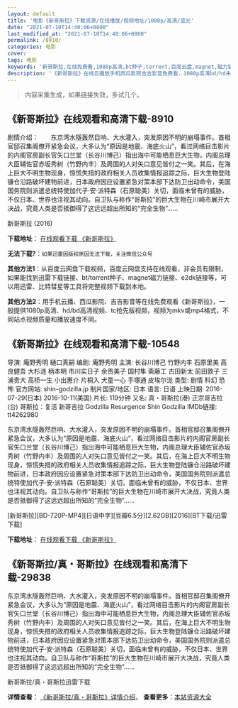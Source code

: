 ```yaml
---
layout: default
title: '电影《新哥斯拉》下载资源/在线播放/视频地址/1080p/高清/蓝光'
date: "2021-07-10T14:40:06+0800"
last_modified_at: "2021-07-10T14:40:06+0800"
permalink: /8910/
categories: 电影
cover:
tags: 电影
keywords: '新哥斯拉,在线免费看,1080p高清,bt种子,torrent,百度云盘,magnet,磁力链,迅雷下载资源'
description: '《新哥斯拉》在线云播放手机西瓜影院吉吉影音免费看，1080p高清bd/hd未删减完整版和tc抢先枪版，mkv/mp4格式，附带bt/torrent种子、magnet/磁力链、百度云盘、网盘资源迅雷下载链接'
---
```


>内容采集生成，如果链接失效，多试几个。


## 《新哥斯拉》在线观看和高清下载-8910

剧情介绍：　　东京湾水隧轰然巨响、大水灌入，突发原因不明的崩塌事件。首相官邸召集阁僚开紧急会议，大多认为“原因是地震、海底火山”，看过网络目击影片的内阁官房副长官矢口兰堂（长谷川博己）指出海中可能栖息巨大生物，内阁总理大臣辅佐官赤坂秀树（竹野内丰）及周围的人对矢口意见皆付之一笑。其后，在海上巨大不明生物现身，惊慌失措的政府相关人员收集情报追踪之际，巨大生物登陆镰仓沿路破坏建物前进，日本政府因应设置紧急对策本部下达防卫出动命令，美国国务院则派遣总统特使加代子·安·派特森（石原聪美）关切，面临未曾有的威胁，不仅日本、世界也注视其动向。自卫队与称作“哥斯拉”的巨大生物在川崎市展开大决战，究竟人类是否抵御得了这远远超出所知的“完全生物”……


新哥斯拉 (2016)

**下载地址**： [在线观看下载 《新哥斯拉》](https://www.btbtdy.me/btdy/dy10253.html) 


**无法下载?**：`如果迅雷因版权原因无法下载，关注微信公众号 `

**其他方法1**：从百度云网盘下载视频，百度云网盘支持在线观看，非会员有限制，如果能找到迅雷下载链接、bt/torrent种子、magnet磁力链接、e2dk链接等，可以用迅雷、比特彗星等工具将完整视频下载到本地。

**其他方法2**：用手机云播、西瓜影院、吉吉影音等在线免费观看《新哥斯拉》，一般提供1080p高清、hd/bd高清视频、tc抢先版视频，视频为mkv或mp4格式，不同站点视频质量和播放速度不同。


## 《新哥斯拉》在线观看和高清下载-10548

导演: 庵野秀明 樋口真嗣 编剧: 庵野秀明 主演: 长谷川博己 竹野内丰 石原里美 高良健吾 大杉涟 柄本明 市川实日子 余贵美子 国村隼 斋藤工 古田新太 前田敦子 三浦贵大 高桥一生 小出惠介 片桐入 犬童一心 手塚通 皮埃尔泷 类型: 剧情 科幻 恐怖 官方网站: shin-godzilla.jp 制片国家/地区: 日本 语言: 日语 上映日期: 2016-07-29(日本) 2016-10-11(美国) 片长: 119分钟 又名: 真・哥斯拉(港) 正宗哥吉拉(台) 哥斯拉：复活 新哥吉拉 Godzilla Resurgence Shin Godzilla IMDb链接: tt4262980

东京湾水隧轰然巨响、大水灌入，突发原因不明的崩塌事件。首相官邸召集阁僚开紧急会议，大多认为“原因是地震、海底火山”，看过网络目击影片的内阁官房副长官矢口兰堂（长谷川博己）指出海中可能栖息巨大生物，内阁总理大臣辅佐官赤坂秀树（竹野内丰）及周围的人对矢口意见皆付之一笑。其后，在海上巨大不明生物现身，惊慌失措的政府相关人员收集情报追踪之际，巨大生物登陆镰仓沿路破坏建物前进，日本政府因应设置紧急对策本部下达防卫出动命令，美国国务院则派遣总统特使加代子·安·派特森（石原聪美）关切，面临未曾有的威胁，不仅日本、世界也注视其动向。自卫队与称作“哥斯拉”的巨大生物在川崎市展开大决战，究竟人类是否抵御得了这远远超出所知的“完全生物”……


[新哥斯拉][BD-720P-MP4][日语中字][豆瓣6.5分][2.62GB][2016][BT下载/迅雷下载]

**下载地址**： [在线观看下载 《新哥斯拉》](https://www.btdx8.com/torrent/godzilla_resurgence_2016.html) 


## 《新哥斯拉/真・哥斯拉》在线观看和高清下载-29838

东京湾水隧轰然巨响、大水灌入，突发原因不明的崩塌事件。首相官邸召集阁僚开紧急会议，大多认为“原因是地震、海底火山”，看过网络目击影片的内阁官房副长官矢口兰堂（长谷川博己）指出海中可能栖息巨大生物，内阁总理大臣辅佐官赤坂秀树（竹野内丰）及周围的人对矢口意见皆付之一笑。其后，在海上巨大不明生物现身，惊慌失措的政府相关人员收集情报追踪之际，巨大生物登陆镰仓沿路破坏建物前进，日本政府因应设置紧急对策本部下达防卫出动命令，美国国务院则派遣总统特使加代子·安·派特森（石原聪美）关切，面临未曾有的威胁，不仅日本、世界也注视其动向。自卫队与称作“哥斯拉”的巨大生物在川崎市展开大决战，究竟人类是否抵御得了这远远超出所知的“完全生物”……


新哥斯拉/真・哥斯拉迅雷下载

**详情查看**： [《新哥斯拉/真・哥斯拉》详情介绍](/movie/29838/)， **查看更多**：[本站资源大全](/movie/t/all/)

